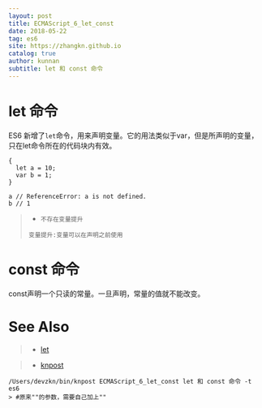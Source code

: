 ```yaml
---
layout: post
title: ECMAScript_6_let_const
date: 2018-05-22
tag: es6
site: https://zhangkn.github.io
catalog: true
author: kunnan
subtitle: let 和 const 命令
---
```




# let 命令 

ES6 新增了`let`命令，用来声明变量。它的用法类似于var，但是所声明的变量，只在let命令所在的代码块内有效。

```
{
  let a = 10;
  var b = 1;
}

a // ReferenceError: a is not defined.
b // 1
```



>* `不存在变量提升`
>```
>变量提升:变量可以在声明之前使用
>```

# const 命令 

const声明一个只读的常量。一旦声明，常量的值就不能改变。





# See Also 

>* [let](http://es6.ruanyifeng.com/#docs/let)
>

>* [knpost](https://github.com/zhangkn/KNBin/blob/master/knpost) 
>
```
/Users/devzkn/bin/knpost ECMAScript_6_let_const let 和 const 命令 -t es6
> #原来""的参数，需要自己加上""
```

